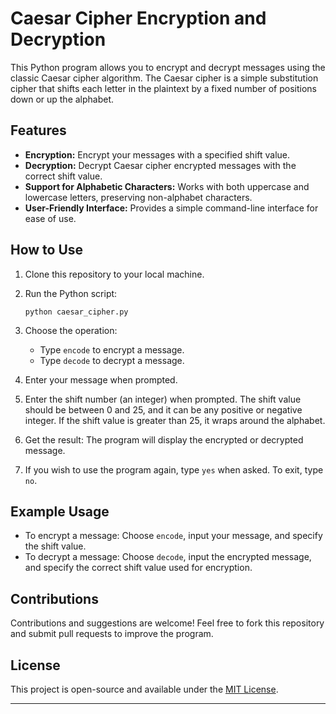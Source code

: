 # Caesar Cipher Encryption and Decryption

This Python program allows you to encrypt and decrypt messages using the classic Caesar cipher algorithm. The Caesar cipher is a simple substitution cipher that shifts each letter in the plaintext by a fixed number of positions down or up the alphabet.

## Features

- **Encryption:** Encrypt your messages with a specified shift value.
- **Decryption:** Decrypt Caesar cipher encrypted messages with the correct shift value.
- **Support for Alphabetic Characters:** Works with both uppercase and lowercase letters, preserving non-alphabet characters.
- **User-Friendly Interface:** Provides a simple command-line interface for ease of use.

## How to Use

1. Clone this repository to your local machine.

2. Run the Python script:
    ```
    python caesar_cipher.py
    ```

3. Choose the operation:
   - Type `encode` to encrypt a message.
   - Type `decode` to decrypt a message.

4. Enter your message when prompted.

5. Enter the shift number (an integer) when prompted. The shift value should be between 0 and 25, and it can be any positive or negative integer. If the shift value is greater than 25, it wraps around the alphabet.

6. Get the result: The program will display the encrypted or decrypted message.

7. If you wish to use the program again, type `yes` when asked. To exit, type `no`.

## Example Usage

- To encrypt a message: Choose `encode`, input your message, and specify the shift value.
- To decrypt a message: Choose `decode`, input the encrypted message, and specify the correct shift value used for encryption.

## Contributions

Contributions and suggestions are welcome! Feel free to fork this repository and submit pull requests to improve the program.

## License

This project is open-source and available under the [MIT License](LICENSE).

---



